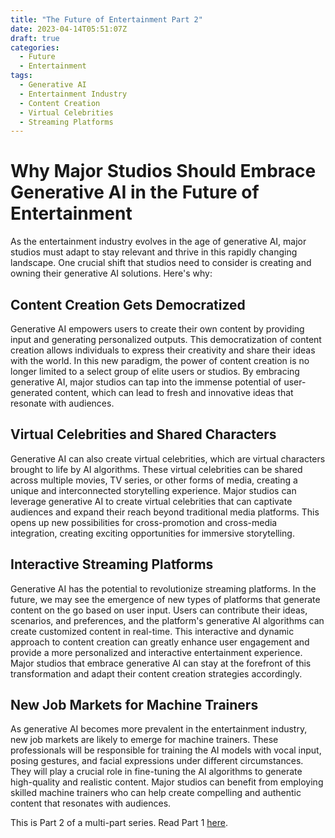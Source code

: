 ```yaml
---
title: "The Future of Entertainment Part 2"
date: 2023-04-14T05:51:07Z
draft: true
categories:
  - Future
  - Entertainment
tags:
  - Generative AI
  - Entertainment Industry
  - Content Creation
  - Virtual Celebrities
  - Streaming Platforms
---
```



# Why Major Studios Should Embrace Generative AI in the Future of Entertainment
As the entertainment industry evolves in the age of generative AI, major studios must adapt to stay relevant and thrive in this rapidly changing landscape. One crucial shift that studios need to consider is creating and owning their generative AI solutions. Here's why:

## Content Creation Gets Democratized
Generative AI empowers users to create their own content by providing input and generating personalized outputs. This democratization of content creation allows individuals to express their creativity and share their ideas with the world. In this new paradigm, the power of content creation is no longer limited to a select group of elite users or studios. By embracing generative AI, major studios can tap into the immense potential of user-generated content, which can lead to fresh and innovative ideas that resonate with audiences.

## Virtual Celebrities and Shared Characters
Generative AI can also create virtual celebrities, which are virtual characters brought to life by AI algorithms. These virtual celebrities can be shared across multiple movies, TV series, or other forms of media, creating a unique and interconnected storytelling experience. Major studios can leverage generative AI to create virtual celebrities that can captivate audiences and expand their reach beyond traditional media platforms. This opens up new possibilities for cross-promotion and cross-media integration, creating exciting opportunities for immersive storytelling.

## Interactive Streaming Platforms
Generative AI has the potential to revolutionize streaming platforms. In the future, we may see the emergence of new types of platforms that generate content on the go based on user input. Users can contribute their ideas, scenarios, and preferences, and the platform's generative AI algorithms can create customized content in real-time. This interactive and dynamic approach to content creation can greatly enhance user engagement and provide a more personalized and interactive entertainment experience. Major studios that embrace generative AI can stay at the forefront of this transformation and adapt their content creation strategies accordingly.

## New Job Markets for Machine Trainers
As generative AI becomes more prevalent in the entertainment industry, new job markets are likely to emerge for machine trainers. These professionals will be responsible for training the AI models with vocal input, posing gestures, and facial expressions under different circumstances. They will play a crucial role in fine-tuning the AI algorithms to generate high-quality and realistic content. Major studios can benefit from employing skilled machine trainers who can help create compelling and authentic content that resonates with audiences.

This is Part 2 of a multi-part series. Read Part 1 [here](http://comparepriceacross.com/post/the_future_of_entertainment/).
